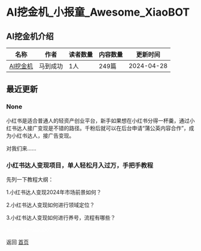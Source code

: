 # AI挖金机_小报童_Awesome_XiaoBOT

## AI挖金机介绍
>   
  


|名称|作者|读者数量|内容数量|更新时间|
|---|---|---|---|---|
|[AI挖金机](https://xiaobot.net/p/aigold?refer=0b133df9-27dc-423b-8101-639049001c13)|马到成功|1人|249篇|2024-04-28|

## 最近更新
### None

小红书是适合普通人的轻资产创业平台，新手如果想在小红书分得一杯羹，通过小红书达人接广变现是不错的路径。千粉后就可以在后台申请“蒲公英内容合作”，成为小红书达人，接广告变现。

对我们来......

### 小红书达人变现项目，单人轻松月入过万，手把手教程

先列一下教程大纲：

1.小红书达人变现2024年市场前景如何？

2.小红书达人变现如何进行领域定位？

3.小红书达人变现如何进行养号，流程有哪些？


<a href="https://github.com/Reno9527/awesome-xiaobot" style="color: white; text-decoration: none;">awesome-xiaobot</a>

返回 [首页](../README.md)
